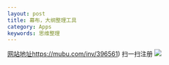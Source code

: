```yaml
---
layout: post
title: 幕布，大纲整理工具
category: Apps
keywords: 思维整理
---
```



[网站地址](http://git-scm.com/book)https://mubu.com/inv/396561)
扫一扫注册
![](https://mubu.com/qrcode/service?data=https://mubu.com/inv/396561&size=130)
